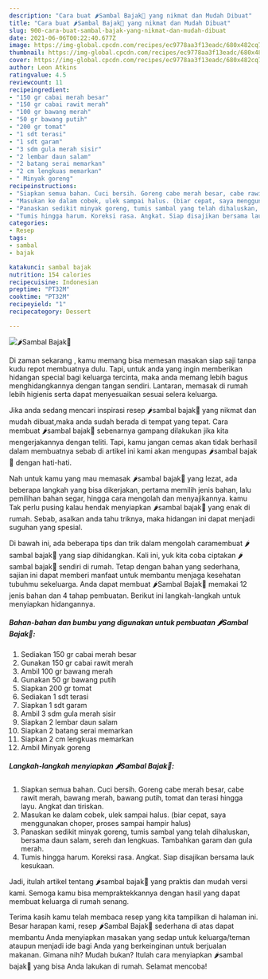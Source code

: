 ```yaml
---
description: "Cara buat 🌶Sambal Bajak🍅 yang nikmat dan Mudah Dibuat"
title: "Cara buat 🌶Sambal Bajak🍅 yang nikmat dan Mudah Dibuat"
slug: 900-cara-buat-sambal-bajak-yang-nikmat-dan-mudah-dibuat
date: 2021-06-06T00:22:40.677Z
image: https://img-global.cpcdn.com/recipes/ec9778aa3f13eadc/680x482cq70/🌶sambal-bajak🍅-foto-resep-utama.jpg
thumbnail: https://img-global.cpcdn.com/recipes/ec9778aa3f13eadc/680x482cq70/🌶sambal-bajak🍅-foto-resep-utama.jpg
cover: https://img-global.cpcdn.com/recipes/ec9778aa3f13eadc/680x482cq70/🌶sambal-bajak🍅-foto-resep-utama.jpg
author: Leon Atkins
ratingvalue: 4.5
reviewcount: 11
recipeingredient:
- "150 gr cabai merah besar"
- "150 gr cabai rawit merah"
- "100 gr bawang merah"
- "50 gr bawang putih"
- "200 gr tomat"
- "1 sdt terasi"
- "1 sdt garam"
- "3 sdm gula merah sisir"
- "2 lembar daun salam"
- "2 batang serai memarkan"
- "2 cm lengkuas memarkan"
- " Minyak goreng"
recipeinstructions:
- "Siapkan semua bahan. Cuci bersih. Goreng cabe merah besar, cabe rawit merah, bawang merah, bawang putih, tomat dan terasi hingga layu. Angkat dan tiriskan."
- "Masukan ke dalam cobek, ulek sampai halus. (biar cepat, saya menggunakan choper, proses sampai hampir halus)"
- "Panaskan sedikit minyak goreng, tumis sambal yang telah dihaluskan, bersama daun salam, sereh dan lengkuas. Tambahkan garam dan gula merah."
- "Tumis hingga harum. Koreksi rasa. Angkat. Siap disajikan bersama lauk kesukaan."
categories:
- Resep
tags:
- sambal
- bajak

katakunci: sambal bajak 
nutrition: 154 calories
recipecuisine: Indonesian
preptime: "PT32M"
cooktime: "PT32M"
recipeyield: "1"
recipecategory: Dessert

---
```



![🌶Sambal Bajak🍅](https://img-global.cpcdn.com/recipes/ec9778aa3f13eadc/680x482cq70/🌶sambal-bajak🍅-foto-resep-utama.jpg)

Di zaman  sekarang , kamu memang bisa memesan masakan siap saji tanpa kudu repot membuatnya dulu. Tapi, untuk anda yang ingin memberikan hidangan special bagi keluarga tercinta, maka anda memang lebih bagus menghidangkannya dengan tangan sendiri. Lantaran, memasak di rumah lebih higienis serta dapat menyesuaikan sesuai selera keluarga.

Jika anda sedang mencari inspirasi resep 🌶sambal bajak🍅 yang nikmat dan mudah dibuat,maka anda sudah berada di tempat yang tepat. Cara membuat 🌶sambal bajak🍅  sebenarnya gampang dilakukan jika kita mengerjakannya dengan teliti. Tapi, kamu jangan cemas akan tidak berhasil dalam membuatnya 
sebab di artikel ini kami akan mengupas 🌶sambal bajak🍅 dengan hati-hati.  



Nah untuk kamu yang mau memasak 🌶sambal bajak🍅 yang lezat, ada beberapa langkah yang bisa dikerjakan, pertama memilih jenis bahan, lalu pemilihan bahan segar, hingga cara mengolah dan menyajikannya. kamu Tak perlu pusing kalau hendak menyiapkan 🌶sambal bajak🍅 yang enak di rumah. Sebab, asalkan anda  tahu triknya, maka hidangan ini dapat menjadi suguhan yang spesial.

Di bawah ini, ada beberapa tips dan trik dalam mengolah caramembuat 🌶sambal bajak🍅 yang siap dihidangkan. Kali ini, yuk kita coba ciptakan 🌶sambal bajak🍅 sendiri di rumah. Tetap dengan bahan yang sederhana, sajian ini dapat memberi manfaat untuk membantu menjaga kesehatan tubuhmu sekeluarga. Anda dapat membuat 🌶Sambal Bajak🍅 memakai 12 jenis bahan dan 4 tahap pembuatan. Berikut ini langkah-langkah untuk menyiapkan hidangannya.

<!--inarticleads1-->

##### Bahan-bahan dan bumbu yang digunakan untuk pembuatan 🌶Sambal Bajak🍅:

1. Sediakan 150 gr cabai merah besar
1. Gunakan 150 gr cabai rawit merah
1. Ambil 100 gr bawang merah
1. Gunakan 50 gr bawang putih
1. Siapkan 200 gr tomat
1. Sediakan 1 sdt terasi
1. Siapkan 1 sdt garam
1. Ambil 3 sdm gula merah sisir
1. Siapkan 2 lembar daun salam
1. Siapkan 2 batang serai memarkan
1. Siapkan 2 cm lengkuas memarkan
1. Ambil  Minyak goreng




<!--inarticleads2-->

##### Langkah-langkah menyiapkan 🌶Sambal Bajak🍅:

1. Siapkan semua bahan. Cuci bersih. Goreng cabe merah besar, cabe rawit merah, bawang merah, bawang putih, tomat dan terasi hingga layu. Angkat dan tiriskan.
1. Masukan ke dalam cobek, ulek sampai halus. (biar cepat, saya menggunakan choper, proses sampai hampir halus)
1. Panaskan sedikit minyak goreng, tumis sambal yang telah dihaluskan, bersama daun salam, sereh dan lengkuas. Tambahkan garam dan gula merah.
1. Tumis hingga harum. Koreksi rasa. Angkat. Siap disajikan bersama lauk kesukaan.




Jadi, itulah artikel tentang  🌶sambal bajak🍅  yang praktis dan mudah versi kami. Semoga kamu bisa mempraktekkannya dengan hasil yang dapat membuat keluarga di rumah senang. 

Terima kasih kamu telah membaca resep yang kita tampilkan di halaman ini. Besar harapan kami, resep  🌶Sambal Bajak🍅 sederhana di atas dapat membantu Anda menyiapkan masakan yang sedap untuk keluarga/teman ataupun menjadi ide bagi Anda yang berkeinginan untuk berjualan makanan. Gimana nih? Mudah bukan? Itulah cara menyiapkan 🌶sambal bajak🍅 yang bisa Anda lakukan di rumah. Selamat mencoba!


